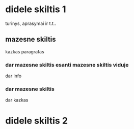 # didele skiltis 1
turinys, aprasymai ir t.t..

## mazesne skiltis
kazkas
paragrafas
### dar mazesne skiltis esanti mazesne skiltis viduje
dar info

### dar mazesne skiltis
dar kazkas

# didele skiltis 2